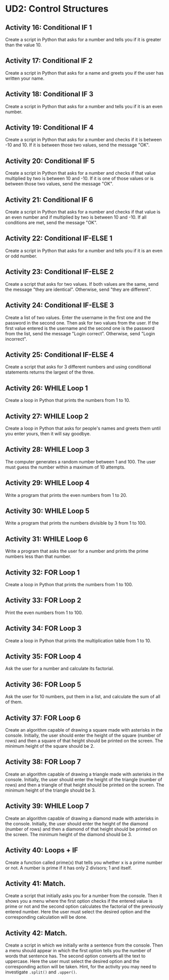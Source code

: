 # UD2: Control Structures

## Activity 16: Conditional IF 1
Create a script in Python that asks for a number and tells you if it is greater than the value 10.

## Activity 17: Conditional IF 2
Create a script in Python that asks for a name and greets you if the user has written your name.

## Activity 18: Conditional IF 3
Create a script in Python that asks for a number and tells you if it is an even number.

## Activity 19: Conditional IF 4
Create a script in Python that asks for a number and checks if it is between -10 and 10. If it is between those two values, send the message "OK".

## Activity 20: Conditional IF 5
Create a script in Python that asks for a number and checks if that value multiplied by two is between 10 and -10. If it is one of those values or is between those two values, send the message "OK".

## Activity 21: Conditional IF 6
Create a script in Python that asks for a number and checks if that value is an even number and if multiplied by two is between 10 and -10. If all conditions are met, send the message "OK".

## Activity 22: Conditional IF-ELSE 1
Create a script in Python that asks for a number and tells you if it is an even or odd number.

## Activity 23: Conditional IF-ELSE 2
Create a script that asks for two values. If both values are the same, send the message "they are identical". Otherwise, send "they are different".

## Activity 24: Conditional IF-ELSE 3
Create a list of two values. Enter the username in the first one and the password in the second one.
Then ask for two values from the user. If the first value entered is the username and the second one is the password from the list, send the message "Login correct". Otherwise, send "Login incorrect".

## Activity 25: Conditional IF-ELSE 4
Create a script that asks for 3 different numbers and using conditional statements returns the largest of the three.

## Activity 26: WHILE Loop 1
Create a loop in Python that prints the numbers from 1 to 10.

## Activity 27: WHILE Loop 2
Create a loop in Python that asks for people's names and greets them until you enter yours, then it will say goodbye.

## Activity 28: WHILE Loop 3
The computer generates a random number between 1 and 100. The user must guess the number within a maximum of 10 attempts.

## Activity 29: WHILE Loop 4
Write a program that prints the even numbers from 1 to 20.

## Activity 30: WHILE Loop 5
Write a program that prints the numbers divisible by 3 from 1 to 100.

## Activity 31: WHILE Loop 6
Write a program that asks the user for a number and prints the prime numbers less than that number.

## Activity 32: FOR Loop 1
Create a loop in Python that prints the numbers from 1 to 100.

## Activity 33: FOR Loop 2
Print the even numbers from 1 to 100.

## Activity 34: FOR Loop 3
Create a loop in Python that prints the multiplication table from 1 to 10.

## Activity 35: FOR Loop 4
Ask the user for a number and calculate its factorial.

## Activity 36: FOR Loop 5
Ask the user for 10 numbers, put them in a list, and calculate the sum of all of them.

## Activity 37: FOR Loop 6
Create an algorithm capable of drawing a square made with asterisks in the console. Initially, the user should enter the height of the square (number of rows) and then a square of that height should be printed on the screen. The minimum height of the square should be 2.

## Activity 38: FOR Loop 7
Create an algorithm capable of drawing a triangle made with asterisks in the console. Initially, the user should enter the height of the triangle (number of rows) and then a triangle of that height should be printed on the screen. The minimum height of the triangle should be 3.

## Activity 39: WHILE Loop 7
Create an algorithm capable of drawing a diamond made with asterisks in the console. Initially, the user should enter the height of the diamond (number of rows) and then a diamond of that height should be printed on the screen. The minimum height of the diamond should be 3.

## Activity 40: Loops + IF
Create a function called prime(x) that tells you whether x is a prime number or not.
A number is prime if it has only 2 divisors; 1 and itself.

## Activity 41: Match.
Create a script that initially asks you for a number from the console. Then it shows you a menu where the first option checks if the entered value is prime or not and the second option calculates the factorial of the previously entered number. Here the user must select the desired option and the corresponding calculation will be done.

## Activity 42: Match.
Create a script in which we initially write a sentence from the console. Then a menu should appear in which the first option tells you the number of words that sentence has. The second option converts all the text to uppercase. Here the user must select the desired option and the corresponding action will be taken.
Hint, for the activity you may need to investigate `.split()` and `.upper()`.